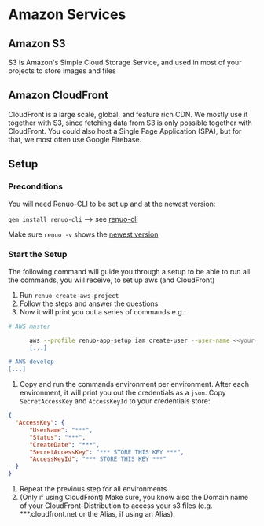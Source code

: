 # Amazon Services

## Amazon S3

S3 is Amazon's Simple Cloud Storage Service‎, and used in most of your projects to store images and
files

## Amazon CloudFront

CloudFront is a large scale, global, and feature rich CDN. We mostly use it together with S3, since fetching data from S3 is only
possible together with CloudFront. You could also host a Single Page Application (SPA), but for that, we most often use Google Firebase.

## Setup

### Preconditions

You will need Renuo-CLI to be set up and at the newest version:

`gem install renuo-cli` --> see [renuo-cli](https://github.com/renuo/renuo-cli)

Make sure `renuo -v` shows the [newest version](https://github.com/renuo/renuo-cli/tags)

### Start the Setup

The following command will guide you through a setup to be able to run all the commands, you
will receive, to set up aws (and CloudFront)

1. Run `renuo create-aws-project`
1. Follow the steps and answer the questions
1. Now it will print you out a series of commands e.g.:

```sh
# AWS master

      aws --profile renuo-app-setup iam create-user --user-name <<your-project>>
      [...]

# AWS develop
[...]
```

1. Copy and run the commands environment per environment. After each environment,
it will print you out the credentials as a `json`. Copy `SecretAccessKey` and `AccessKeyId` to
your credentials store:

```json
{
  "AccessKey": {
      "UserName": "***",
      "Status": "***",
      "CreateDate": "***",
      "SecretAccessKey": "*** STORE THIS KEY ***",
      "AccessKeyId": "*** STORE THIS KEY ***"
  }
}
```

1. Repeat the previous step for all environments
1. (Only if using CloudFront) Make sure, you know also the Domain name of your CloudFront-Distribution to access your s3 files
(e.g. ***.cloudfront.net or the Alias, if using an Alias).
